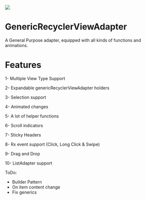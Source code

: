 [![](https://jitpack.io/v/Zeyad-37/GenericRecyclerViewAdapter.svg)](https://jitpack.io/#Zeyad-37/GenericRecyclerViewAdapter)
# GenericRecyclerViewAdapter
A General Purpose adapter, equipped with all kinds of functions and animations.

# Features

1- Multiple View Type Support 

2- Expandable genericRecyclerViewAdapter holders

3- Selection support

4- Animated changes

5- A lot of helper functions

6- Scroll indicators

7- Sticky Headers

8- Rx event support (Click, Long Click & Swipe)

9- Drag and Drop

10- ListAdapter support

ToDo:

- Builder Pattern
- On item content change
- Fix generics 